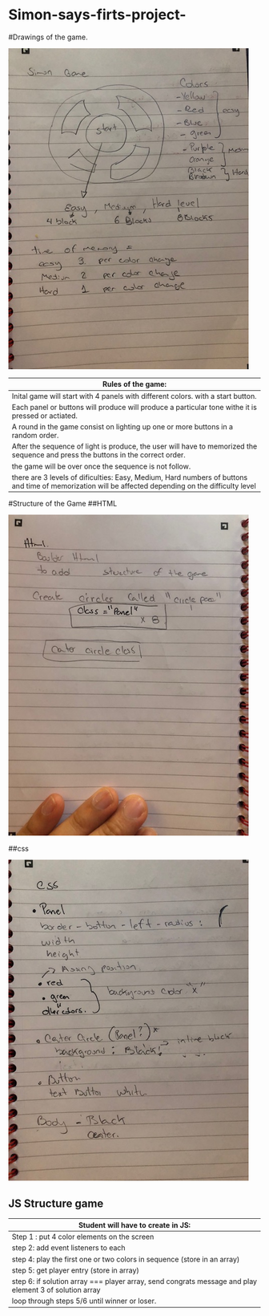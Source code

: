 # Simon-says-firts-project-
#Drawings of the game.


<img src="images /IMG_1484.jpg">




|Rules of the game: |
|---|
| Inital game will start with 4 panels with different colors. with a start button.  |
| Each panel or buttons will produce will produce a particular tone withe it is pressed or actiated. 
| A round in the game consist on lighting up one or more buttons in a random order. |
| After the sequence of light is produce, the user will have to memorized the sequence and press the buttons in the correct order.  |
| the game will be over once the sequence is not follow. |
| there are 3 levels of dificulties: Easy, Medium, Hard numbers of buttons and time of memorization will be affected depending on the difficulty level| 



#Structure of the Game 
##HTML 

<img src="images /IMG_1485.jpg">

##css


<img src="images /IMG_1486.jpg">


## JS Structure game 

| Student will have to create in JS: |
|---|
| Step 1 :  put 4 color elements on the screen|
| step 2:  add event listeners to each |
| step 4:  play the first one or two colors in sequence (store in an array) |
| step 5:  get player entry (store in array)|
| step 6:  if solution array === player array, send congrats message and play element 3 of solution array|
| loop through steps 5/6 until winner or loser. | 


